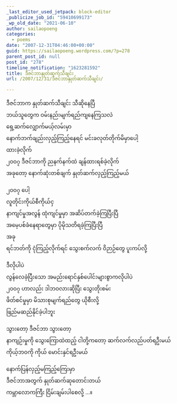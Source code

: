 ```yaml
---
_last_editor_used_jetpack: block-editor
_publicize_job_id: "59410699173"
_wp_old_date: "2021-06-10"
author: sailaopoeng
categories:
  - poems
date: "2007-12-31T04:46:00+00:00"
guid: https://sailaopoeng.wordpress.com/?p=278
parent_post_id: null
post_id: "278"
timeline_notification: "1623281592"
title: ဒီဇင်ဘာနှုတ်ဆက်သီချင်း
url: /2007/12/31/ဒီဇင်ဘာနှုတ်ဆက်သီချင်း/

---
```

ဒီဇင်ဘာက နှုတ်ဆက်သီချင်း သီဆိုနေပြီ  
ဘယ်သူတွေက ဝမ်းနည်းမျက်ရည်ကျနေကြသလဲ  
ရှေ့ဆက်လျှောက်မယ့်လမ်းမှာ  
နောက်ဘက်ချည်းလှည့်ကြည့်နေရင် မင်းခလုတ်တိုက်မိမှာပေါ့  
ထားခဲ့လိုက်  
၂၀၀၇ ဒီဇင်ဘာကို ညနက်နက်ထဲ ချန်ထားရစ်ခဲ့လိုက်  
အခုတော့ နောက်ဆုံးတစ်ချက် နှုတ်ဆက်လှည့်ကြည့်မယ်

၂၀၀၇ ပေါ့  
လူတိုင်းကိုယ်စီကိုယ်ငှ  
နာကျင်မှုအလွန် ထုံကျင်မှုမှာ အဆိပ်တက်ခဲ့ကြပြီးပြီ  
အမေ့ပစ်ခံနေရာတွေမှာ ပိုမိုသတိရခဲ့ကြပြီးပြီ  
အခု  
ရင်ဘတ်ကို ငုံကြည့်လိုက်ရင် သွေးစက်လက် ဝိဉာဉ်တွေ ပူးကပ်လို့

ဒီလိုပါပဲ  
လွန်လေခဲ့ပြီးသော အမည်းရောင်နှစ်ပေါင်းများစွာကလိုပါပဲ  
၂၀၀၇ ဟာလည်း ဒါဘဝလားဆိုပြီး သွေးတိုးစမ်း  
ဖိတ်စင်မှုမှာ မိသားစုမျက်ရည်တွေ ယိုစီးလို့  
ဖြည်မဆည်နိုင်ခဲ့ပါဘူး

သွားတော့ ဒီဇင်ဘာ သွားတော့  
နာကျဉ်းမှုကို သွေးကြောထဲထည့် ငါတို့ကတော့ ဆက်လက်လည်ပတ်ရဦးမယ်  
ကိုယ့်ဘဝကို ကိုယ် မောင်းနှင်ရဦးမယ်

နောက်ပြန်လှည့်မကြည့်ကြေးမှာ  
ဒီဇင်ဘာအတွက် နှုတ်ဆက်ဆုတောင်းတယ်  
ကမ္ဘာလောကကြီး ငြိမ်းချမ်းပါစေလို့ …။
